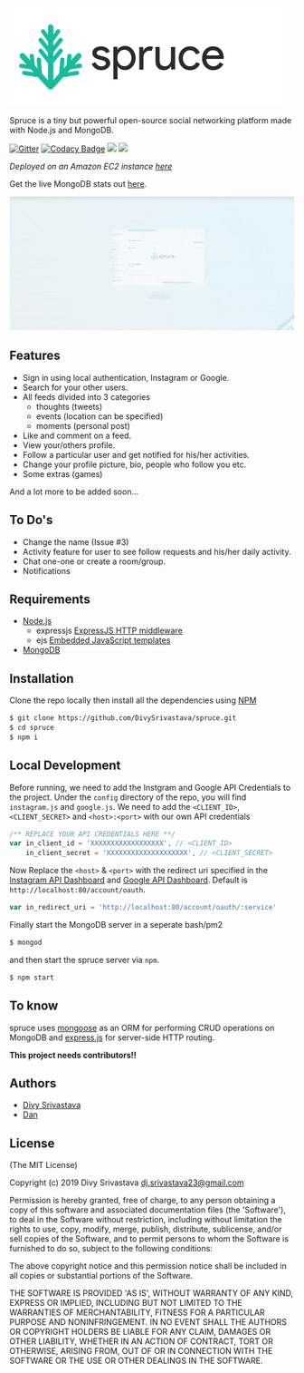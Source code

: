 [![spruce-banner](./public/images/logo/banner.png)](http://mygurukulonline.in)

Spruce is a tiny but powerful open-source social networking platform made with Node.js and MongoDB.

[![Gitter](https://badges.gitter.im/spruce-social/community.svg)](https://gitter.im/spruce-social/community?utm_source=badge&utm_medium=badge&utm_campaign=pr-badge)
[![Codacy Badge](https://api.codacy.com/project/badge/Grade/fae0af1cd8784133bdb3e86727e3ff2a)](https://www.codacy.com/app/DivySrivastava/spruce?utm_source=github.com&amp;utm_medium=referral&amp;utm_content=DivySrivastava/spruce&amp;utm_campaign=Badge_Grade)
![](https://img.shields.io/badge/license-MIT-green.svg)
![](https://api.travis-ci.org/DivySrivastava/spruce.svg?branch=master)

_Deployed on an Amazon EC2 instance [here](http://spruce.dancodes.online)_

Get the live MongoDB stats out [here](https://cloud.mongodb.com/freemonitoring/cluster/SQXXT6OAMR757LIEYJRN3WDUCIRAEYYV).

![](./public/images/intro.gif)

## Features

* Sign in using local authentication, Instagram or Google.
* Search for your other users.
* All feeds divided into 3 categories 
	* thoughts (tweets)
	* events (location can be specified)
	* moments (personal post)
* Like and comment on a feed.
* View your/others profile.
* Follow a particular user and get notified for his/her activities.
* Change your profile picture, bio, people who follow you etc.
* Some extras (games)

And a lot more to be added soon...

## To Do's
* Change the name (Issue #3)
* Activity feature for user to see follow requests and his/her daily activity.
* Chat one-one or create a room/group.
* Notifications

## Requirements

* [Node.js](https://nodejs.org)  
	- expressjs [ExpressJS HTTP middleware](https://npmjs.org/package/express)
	- ejs [Embedded JavaScript templates](https://npmjs.org/package/ejs)		
* [MongoDB](http://mongodb.org)


## Installation

Clone the repo locally then install all the dependencies using [NPM](https://npmjs.org/)

```bash
$ git clone https://github.com/DivySrivastava/spruce.git
$ cd spruce
$ npm i
```

## Local Development
Before running, we need to add the Instgram and Google API Credentials to the project.
Under the `config` directory of the repo, you will find `instagram.js` and `google.js`.
We need to add the `<CLIENT_ID>`, `<CLIENT_SECRET>` and `<host>:<port>` with our own API credentials

```js
/** REPLACE YOUR API CREDENTIALS HERE **/
var in_client_id = 'XXXXXXXXXXXXXXXXXX', // <CLIENT_ID>
    in_client_secret = 'XXXXXXXXXXXXXXXXXXXX', // <CLIENT_SECRET>
```

Now Replace the `<host>` & `<port>` with the redirect uri specified in the [Instagram API Dashboard](https://www.instagram.com/developer) and [Google API Dashboard](https://developers.google.com).
Default is `http://localhost:80/account/oauth`.
```js
var in_redirect_uri = 'http://localhost:80/account/oauth/:service'
```

Finally start the MongoDB server in a seperate bash/pm2
```bash
$ mongod
```
and then start the spruce server via `npm`.
```bash
$ npm start
```   
## To know

spruce uses [mongoose](https://npmjs.org/package/mongoose) as an ORM for performing CRUD operations on MongoDB and [express.js](https://npmjs.com/package/express) for server-side HTTP routing.

**This project needs contributors!!**

## Authors
 - [Divy Srivastava](http://github.com/DivySrivastava)
 - [Dan](https://github.com/MayorChano)

## License

(The MIT License)

Copyright (c) 2019 Divy Srivastava <dj.srivastava23@gmail.com>

Permission is hereby granted, free of charge, to any person obtaining
a copy of this software and associated documentation files (the
'Software'), to deal in the Software without restriction, including
without limitation the rights to use, copy, modify, merge, publish,
distribute, sublicense, and/or sell copies of the Software, and to
permit persons to whom the Software is furnished to do so, subject to
the following conditions:

The above copyright notice and this permission notice shall be
included in all copies or substantial portions of the Software.

THE SOFTWARE IS PROVIDED 'AS IS', WITHOUT WARRANTY OF ANY KIND,
EXPRESS OR IMPLIED, INCLUDING BUT NOT LIMITED TO THE WARRANTIES OF
MERCHANTABILITY, FITNESS FOR A PARTICULAR PURPOSE AND NONINFRINGEMENT.
IN NO EVENT SHALL THE AUTHORS OR COPYRIGHT HOLDERS BE LIABLE FOR ANY
CLAIM, DAMAGES OR OTHER LIABILITY, WHETHER IN AN ACTION OF CONTRACT,
TORT OR OTHERWISE, ARISING FROM, OUT OF OR IN CONNECTION WITH THE
SOFTWARE OR THE USE OR OTHER DEALINGS IN THE SOFTWARE.
